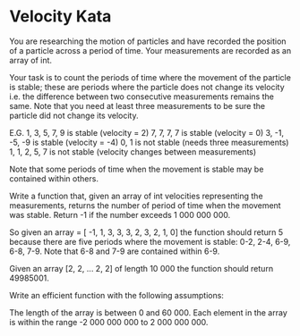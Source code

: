 # Velocity Kata

You are researching the motion of particles and have recorded the position of a particle across a period of time. Your measurements are recorded as an array of int.

Your task is to count the periods of time where the movement of the particle is stable; these are periods where the particle does not change its velocity i.e. the difference between two consecutive measurements remains the same. Note that you need at least three measurements to be sure the particle did not change its velocity.

E.G.
1, 3, 5, 7, 9 is stable (velocity = 2)
7, 7, 7, 7 is stable (velocity = 0)
3, -1, -5, -9 is stable (velocity = -4)
0, 1 is not stable (needs three measurements)
1, 1, 2, 5, 7 is not stable (velocity changes between measurements)

Note that some periods of time when the movement is stable may be contained within others.

Write a function that, given an array of int velocities representing the measurements, returns the number of period of time when the movement was stable. Return -1 if the number exceeds 1 000 000 000.

So given an array = [ -1, 1, 3, 3, 3, 2, 3, 2, 1, 0] the function should return 5 because there are five periods where the movement is stable: 0-2, 2-4, 6-9, 6-8, 7-9. Note that 6-8 and 7-9 are contained within 6-9.

Given an array [2, 2, ... 2, 2] of length 10 000 the function should return 49985001.

Write an efficient function with the following assumptions:

The length of the array is between 0 and 60 000.
Each element in the array is within the range -2 000 000 000 to 2 000 000 000.